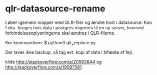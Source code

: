 # qlr-datasource-rename
Løber igennem mapper med QLR-filer og ændre host i datasource. Kan f.eks. bruges hvis data i postgres migreres til en ny server, hvorved forbindelsesoplysningerne skal ændres i QLR-filerne.

Kør kommandoen:
$ python3 qlr_replace.py <ROOTDIR> <NEWHOST>

Der laves ikke backup, så tag evt. kopi af data i tilfælde af fejl.


kilde http://stackoverflow.com/a/20593644 og http://stackoverflow.com/a/19587581
